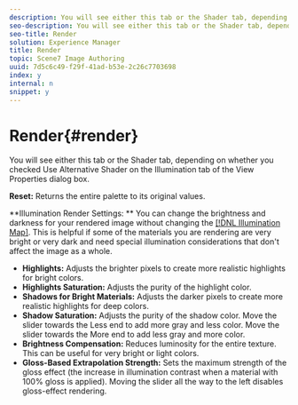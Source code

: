 ```yaml
---
description: You will see either this tab or the Shader tab, depending on whether you checked Use Alternative Shader on the Illumination tab of the View Properties dialog box.
seo-description: You will see either this tab or the Shader tab, depending on whether you checked Use Alternative Shader on the Illumination tab of the View Properties dialog box.
seo-title: Render
solution: Experience Manager
title: Render
topic: Scene7 Image Authoring
uuid: 7d5c6c49-f29f-41ad-b53e-2c26c7703698
index: y
internal: n
snippet: y
---
```


# Render{#render}

You will see either this tab or the Shader tab, depending on whether you checked Use Alternative Shader on the Illumination tab of the View Properties dialog box.

 **Reset:** Returns the entire palette to its original values.

**Illumination Render Settings: ** You can change the brightness and darkness for your rendered image without changing the [ [!DNL Illumination Map]](../../../c-vat-work-illum-pg/c-vat-abt-illum-pg/c-vat-illum-maps.md#concept-3243a49c92dd4491947481d339d12f3f). This is helpful if some of the materials you are rendering are very bright or very dark and need special illumination considerations that don't affect the image as a whole.

* **Highlights:** Adjusts the brighter pixels to create more realistic highlights for bright colors. 
* **Highlights Saturation:** Adjusts the purity of the highlight color. 
* **Shadows for Bright Materials:** Adjusts the darker pixels to create more realistic highlights for deep colors. 
* **Shadow Saturation:** Adjusts the purity of the shadow color. Move the slider towards the Less end to add more gray and less color. Move the slider towards the More end to add less gray and more color. 
* **Brightness Compensation:** Reduces luminosity for the entire texture. This can be useful for very bright or light colors. 
* **Gloss-Based Extrapolation Strength:** Sets the maximum strength of the gloss effect (the increase in illumination contrast when a material with 100% gloss is applied). Moving the slider all the way to the left disables gloss-effect rendering.

